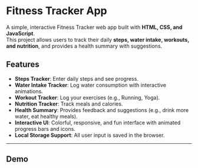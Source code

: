 # Fitness Tracker App

A simple, interactive Fitness Tracker web app built with **HTML, CSS, and JavaScript**.  
This project allows users to track their daily **steps, water intake, workouts, and nutrition**, and provides a health summary with suggestions.


## Features

- **Steps Tracker**: Enter daily steps and see progress.
- **Water Intake Tracker**: Log water consumption with interactive animations.
- **Workout Tracker**: Log your exercises (e.g., Running, Yoga).
- **Nutrition Tracker**: Track meals and calories.
- **Health Summary**: Provides feedback and suggestions (e.g., drink more water, eat healthy meals).
- **Interactive UI**: Colorful, responsive, and fun interface with animated progress bars and icons.
- **Local Storage Support**: All user input is saved in the browser.

---

## Demo


